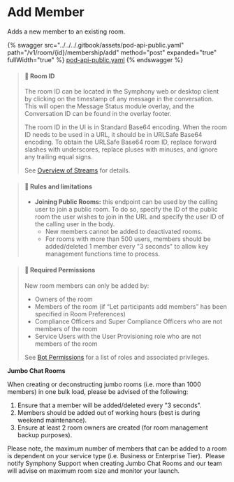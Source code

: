 # Add Member

Adds a new member to an existing room.

{% swagger src="../../../.gitbook/assets/pod-api-public.yaml" path="/v1/room/{id}/membership/add" method="post" expanded="true" fullWidth="true" %}
[pod-api-public.yaml](../../../.gitbook/assets/pod-api-public.yaml)
{% endswagger %}

> #### 📘 Room ID
>
> The room ID can be located in the Symphony web or desktop client by clicking on the timestamp of any message in the conversation. This will open the Message Status module overlay, and the Conversation ID can be found in the overlay footer.
>
> The room ID in the UI is in Standard Base64 encoding. When the room ID needs to be used in a URL, it should be in URLSafe Base64 encoding. To obtain the URLSafe Base64 room ID, replace forward slashes with underscores, replace pluses with minuses, and ignore any trailing equal signs.
>
> See [Overview of Streams](https://docs.developers.symphony.com/building-bots-on-symphony/datafeed/overview-of-streams) for details.

> #### 🚧 Rules and limitations
>
> * **Joining Public Rooms:** this endpoint can be used by the calling user to join a public room. To do so, specify the ID of the public room the user wishes to join in the URL and specify the user ID of the calling user in the body.
>   * New members cannot be added to deactivated rooms.
>   * For rooms with more than 500 users, members should be added/deleted 1 member every "3 seconds" to allow key management functions time to process.

> #### 🚧 Required Permissions
>
> New room members can only be added by:
>
> * Owners of the room
> * Members of the room (if “Let participants add members” has been specified in Room Preferences)
> * Compliance Officers and Super Compliance Officers who are not members of the room
> * Service Users with the User Provisioning role who are not members of the room
>
> See [Bot Permissions](https://docs.developers.symphony.com/building-bots-on-symphony/configuration/bot-permissions) for a list of roles and associated privileges.

**Jumbo Chat Rooms**

When creating or deconstructing jumbo rooms (i.e. more than 1000 members) in one bulk load, please be advised of the following:

1. Ensure that a member will be added/deleted every "3 seconds".
2. Members should be added out of working hours (best is during weekend maintenance).
3. Ensure at least 2 room owners are created (for room management backup purposes).

Please note, the maximum number of members that can be added to a room is dependent on your service type (i.e. Business or Enterprise Tier). ​ Please notify Symphony Support when creating Jumbo Chat Rooms and our team will advise on maximum room size and monitor your launch.
